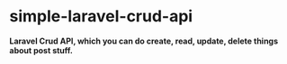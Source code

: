 # simple-laravel-crud-api

**Laravel Crud API, which you can do create, read, update, delete things about post stuff.**
